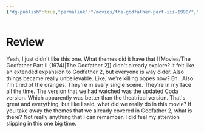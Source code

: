 ```yaml
---
{"dg-publish":true,"permalink":"/movies/the-godfather-part-iii-1990/","created":"2024-08-09","updated":"2024-08-09"}
---
```



# Review

Yeah, I just didn't like this one. What themes did it have that [[Movies/The Godfather Part II (1974)\|The Godfather 2]] didn't already explore? It felt like an extended expansion to Godfather 2, but everyone is way older. Also things became really unbelievable. Like, we're killing popes now? Eh...Also I'm tired of the oranges. They're in every single scene. They're in my face all the time. The version that we had watched was the updated Coda version. Which apparently was better than the theatrical version. That's great and everything, but like I said, what did we really do in this movie? If you take away the themes that we already covered in Godfather 2, what is there? Not really anything that I can remember. I did feel my attention slipping in this one big time.
